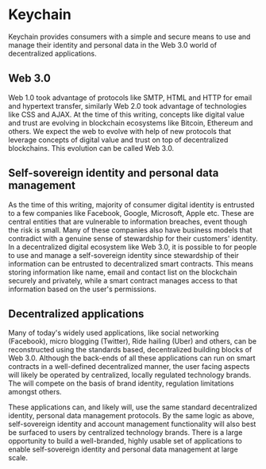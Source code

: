 # Keychain

Keychain provides consumers with a simple and secure means to use and manage their identity and personal data in the Web 3.0 world of decentralized applications.

## Web 3.0

Web 1.0 took advantage of protocols like SMTP, HTML and HTTP for email and hypertext transfer, similarly Web 2.0 took advantage of technologies like CSS and AJAX. At the time of this writing, concepts like digital value and trust are evolving in blockchain ecosystems like Bitcoin, Ethereum and others. We expect the web to evolve with help of new protocols that leverage concepts of digital value and trust on top of decentralized blockchains. This evolution can be called Web 3.0.

## Self-sovereign identity and personal data management

As the time of this writing, majority of consumer digital identity is entrusted to a few companies like Facebook, Google, Microsoft, Apple etc. These are central entities that are vulnerable to information breaches, event though the risk is small. Many of these companies also have business models that contradict with a genuine sense of stewardship for their customers' identity. In a decentralized digital ecosystem like Web 3.0, it is possible to for people to use and manage a self-sovereign identity since stewardship of their information can be entrusted to decentralized smart contracts. This means storing information like name, email and contact list on the blockchain securely and privately, while a smart contract manages access to that information based on the user's permissions.

## Decentralized applications

Many of today's widely used applications, like social networking (Facebook), micro blogging (Twitter), Ride hailing (Uber) and others, can be reconstructed using the standards based, decentralized building blocks of Web 3.0. Although the back-ends of all these applications can run on smart contracts in a well-defined decentralized manner, the user facing aspects will likely be operated by centralized, locally regulated technology brands. The will compete on the basis of brand identity, regulation limitations amongst others.

These applications can, and likely will, use the same standard decentralized identity, personal data management protocols. By the same logic as above, self-sovereign identity and account management functionality will also best be surfaced to users by centralized technology brands. There is a large opportunity to build a well-branded, highly usable set of applications to enable self-sovereign identity and personal data management at large scale.  
